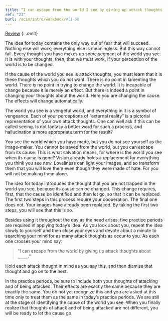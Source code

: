 ```yaml
---
title: “I can escape from the world I see by giving up attack thoughts.”
ref: "23"
burl: /acim/intro/workbook/#l1-50
---
```


<a class="hide-review" href="/t/acim/workbook/l055/#l023">Review</a>
{: .omit}

The idea for today contains the only way out of fear that will succeed.
Nothing else will work; everything else is meaningless. But this way
cannot fail. Every thought you have makes up some segment of the world
you see. It is with your thoughts, then, that we must work, if your
perception of the world is to be changed.

If the cause of the world you see is attack thoughts, you must learn
that it is these thoughts which you do not want. There is no point in
lamenting the world. There is no point in trying to change the world. It
is incapable of change because it is merely an effect. But there is
indeed a point in changing your thoughts about the world. Here you are
changing the cause. The effects will change automatically.

The world you see is a vengeful world, and everything in it is a symbol
of vengeance. Each of your perceptions of “external reality” is a
pictorial representation of your own attack thoughts. One can well ask
if this can be called seeing. Is not fantasy a better word for such a
process, and hallucination a more appropriate term for the result?

You see the world which you have made, but you do not see yourself as
the image-maker. You cannot be saved from the world, but you can escape
from its cause. This is what salvation means, for where is the world you
see when its cause is gone? Vision already holds a replacement for
everything you think you see now. Loveliness can light your images, and
so transform them that you will love them even though they were made of
hate. For you will not be making them alone.

The idea for today introduces the thought that you are not trapped in
the world you see, because its cause can be changed. This change
requires, first, that the cause be identified and then let go, so that
it can be replaced. The first two steps in this process require your
cooperation. The final one does not. Your images have already been
replaced. By taking the first two steps, you will see that this is so.

Besides using it throughout the day as the need arises, five practice
periods are required in applying today’s idea. As you look
about you, repeat the idea slowly to yourself and then close your eyes
and devote about a minute to searching your mind for as many attack
thoughts as occur to you. As each one crosses your mind say:

> “I can escape from the world by giving up attack thoughts about
> \_\_\_\_\_.”

Hold each attack thought in mind as you say this, and then dismiss that
thought and go on to the next.

In the practice periods, be sure to include both your thoughts of
attacking and of being attacked. Their effects are exactly the same
because they are exactly the same. You do not yet recognize this and you
are asked at this time only to treat them as the same in today’s
practice periods. We are still at the stage of identifying the cause of
the world you see. When you finally realize that thoughts of attack and
of being attacked are not different, you will be ready to let the cause
go.

